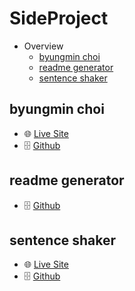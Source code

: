 # SideProject

- Overview
  - [byungmin choi](#byungmin-choi)
  - [readme generator](#readme-generator)
  - [sentence shaker](#sentence-shaker)


## byungmin choi
  - 🌐 [Live Site](http://byungmin-choi.com)
  - 🗄️ [Github](https://github.com/PhilosopherProgrammer/byungmin-choi)
  
## readme generator
  - 🗄️ [Github](https://github.com/PhilosopherProgrammer/readme-generator)
  
## sentence shaker
  - 🌐 [Live Site](https://philosopherprogrammer.github.io/sentence-shaker/)
  - 🗄️ [Github](https://github.com/PhilosopherProgrammer/sentence-shaker)
